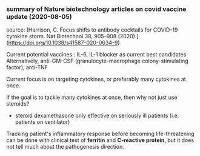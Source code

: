 ### summary of Nature biotechnology articles on covid vaccine update (2020-08-05)
source: [Harrison, C. Focus shifts to antibody cocktails for COVID-19 cytokine storm. Nat Biotechnol 38, 905–908 (2020).] (https://doi.org/10.1038/s41587-020-0634-9)

Current potential vaccines : IL-6, IL-1 blocker as current best candidates
Alternatively, anti-GM-CSF (granulocyte-macrophage colony-stimulating factor), anti-TNF

Current focus is on targeting cytokines, or preferably many cytokines at once.

If the goal is to tackle many cytokines at once, then why not just use steroids?
- steroid dexamethasone only effective on seriously ill patients (i.e. patients on ventilator)

Tracking patient's inflammatory response before becoming life-threatening can be done with clinical test of **ferritin** and **C-reactive protein**,
but it does not tell much about the pathogenesis direction.
